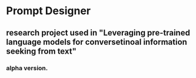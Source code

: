 # Prompt Designer 


## research project used in "Leveraging pre-trained language models for conversetinoal information seeking from text"

### alpha version.